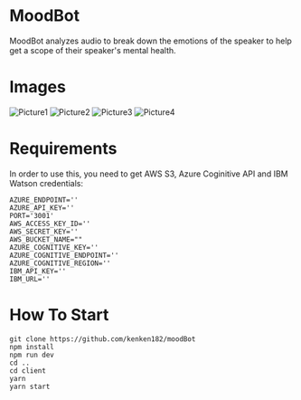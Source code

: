 # MoodBot
MoodBot analyzes audio to break down the emotions of the speaker to help get a scope of their speaker's mental health.

# Images
![Picture1](https://i.imgur.com/MHoUog9.png)
![Picture2](https://i.imgur.com/ExBs5LJ.png)
![Picture3](https://i.imgur.com/tfapLKG.png)
![Picture4](https://i.imgur.com/hybltwd.png)

# Requirements 
In order to use this, you need to get AWS S3, Azure Coginitive API and IBM Watson credentials:

```.env
AZURE_ENDPOINT=''
AZURE_API_KEY=''
PORT='3001'
AWS_ACCESS_KEY_ID=''
AWS_SECRET_KEY=''
AWS_BUCKET_NAME=""
AZURE_COGNITIVE_KEY=''
AZURE_COGNITIVE_ENDPOINT=''
AZURE_COGNITIVE_REGION=''
IBM_API_KEY=''
IBM_URL=''
```

# How To Start
```
git clone https://github.com/kenken182/moodBot
npm install
npm run dev
cd ..
cd client
yarn
yarn start
```
